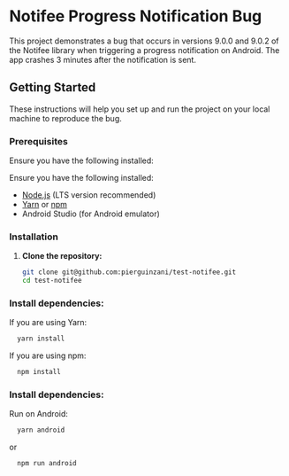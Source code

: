 # Notifee Progress Notification Bug

This project demonstrates a bug that occurs in versions 9.0.0 and 9.0.2 of the Notifee library when triggering a progress notification on Android. The app crashes 3 minutes after the notification is sent.

## Getting Started

These instructions will help you set up and run the project on your local machine to reproduce the bug.

### Prerequisites

Ensure you have the following installed:

Ensure you have the following installed:

- [Node.js](https://nodejs.org/) (LTS version recommended)
- [Yarn](https://yarnpkg.com/) or [npm](https://www.npmjs.com/)
- Android Studio (for Android emulator)

### Installation

1. **Clone the repository:**

   ```bash
   git clone git@github.com:pierguinzani/test-notifee.git
   cd test-notifee
   ```
### Install dependencies:

If you are using Yarn:
 ```bash
   yarn install
```

If you are using npm:
 ```bash
   npm install
```

### Install dependencies:

Run on Android:
 ```bash
   yarn android
```
or
 ```bash
   npm run android
```
